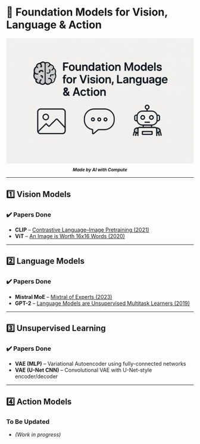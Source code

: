 # 🧠 Foundation Models for Vision, Language & Action

<p align="center">
  <img src="main.png" alt="Foundation Models Header" width="600"/>
  <br>
<sub><strong><em>Made by AI with Compute</em></strong></sub
</p>

---

## 1️⃣ Vision Models

### ✔️ Papers Done 
- **CLIP** – [Contrastive Language–Image Pretraining (2021)](https://arxiv.org/abs/2103.00020)
- **ViT** – [An Image is Worth 16x16 Words (2020)](https://arxiv.org/abs/2010.11929)

---

## 2️⃣ Language Models

### ✔️ Papers Done
- **Mistral MoE** – [Mixtral of Experts (2023)](https://arxiv.org/abs/2401.04088)
- **GPT-2** – [Language Models are Unsupervised Multitask Learners (2019)](https://cdn.openai.com/better-language-models/language_models_are_unsupervised_multitask_learners.pdf)


---

##  3️⃣  Unsupervised Learning

### ✔️ Papers Done
- **VAE (MLP)** – Variational Autoencoder using fully-connected networks
- **VAE (U-Net CNN)** – Convolutional VAE with U-Net-style encoder/decoder 

--- 

## 4️⃣ Action Models 

###  To Be Updated
- *(Work in progress)*

